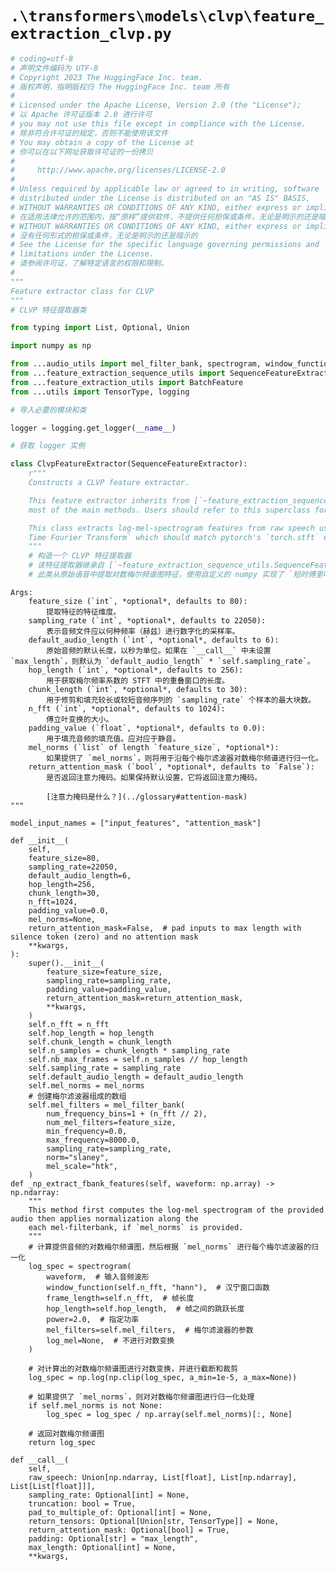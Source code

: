 # `.\transformers\models\clvp\feature_extraction_clvp.py`

```py
# coding=utf-8
# 声明文件编码为 UTF-8
# Copyright 2023 The HuggingFace Inc. team.
# 版权声明，指明版权归 The HuggingFace Inc. team 所有
#
# Licensed under the Apache License, Version 2.0 (the "License");
# 以 Apache 许可证版本 2.0 进行许可
# you may not use this file except in compliance with the License.
# 除非符合许可证的规定，否则不能使用该文件
# You may obtain a copy of the License at
# 你可以在以下网址获取许可证的一份拷贝
#
#     http://www.apache.org/licenses/LICENSE-2.0
#
# Unless required by applicable law or agreed to in writing, software
# distributed under the License is distributed on an "AS IS" BASIS,
# WITHOUT WARRANTIES OR CONDITIONS OF ANY KIND, either express or implied.
# 在适用法律允许的范围内，按“原样”提供软件，不提供任何担保或条件，无论是明示的还是暗示的。
# WITHOUT WARRANTIES OR CONDITIONS OF ANY KIND, either express or implied.
# 没有任何形式的担保或条件，无论是明示的还是暗示的
# See the License for the specific language governing permissions and
# limitations under the License.
# 请参阅许可证，了解特定语言的权限和限制。
#
"""
Feature extractor class for CLVP
"""
# CLVP 特征提取器类

from typing import List, Optional, Union

import numpy as np

from ...audio_utils import mel_filter_bank, spectrogram, window_function
from ...feature_extraction_sequence_utils import SequenceFeatureExtractor
from ...feature_extraction_utils import BatchFeature
from ...utils import TensorType, logging

# 导入必要的模块和类

logger = logging.get_logger(__name__)

# 获取 logger 实例

class ClvpFeatureExtractor(SequenceFeatureExtractor):
    r"""
    Constructs a CLVP feature extractor.

    This feature extractor inherits from [`~feature_extraction_sequence_utils.SequenceFeatureExtractor`] which contains
    most of the main methods. Users should refer to this superclass for more information regarding those methods.

    This class extracts log-mel-spectrogram features from raw speech using a custom numpy implementation of the `Short
    Time Fourier Transform` which should match pytorch's `torch.stft` equivalent.
    """
    # 构造一个 CLVP 特征提取器
    # 该特征提取器继承自 [`~feature_extraction_sequence_utils.SequenceFeatureExtractor`]，其中包含大多数主要方法。用户应参考此超类，了解有关这些方法的更多信息。
    # 此类从原始语音中提取对数梅尔频谱图特征，使用自定义的 numpy 实现了 `短时傅里叶变换`，应与 pytorch 的 `torch.stft` 等效。
``` 
    Args:
        feature_size (`int`, *optional*, defaults to 80):
            提取特征的特征维度。
        sampling_rate (`int`, *optional*, defaults to 22050):
            表示音频文件应以何种频率（赫兹）进行数字化的采样率。
        default_audio_length (`int`, *optional*, defaults to 6):
            原始音频的默认长度，以秒为单位。如果在 `__call__` 中未设置 `max_length`，则默认为 `default_audio_length` * `self.sampling_rate`。
        hop_length (`int`, *optional*, defaults to 256):
            用于获取梅尔频率系数的 STFT 中的重叠窗口的长度。
        chunk_length (`int`, *optional*, defaults to 30):
            用于修剪和填充较长或较短音频序列的 `sampling_rate` 个样本的最大块数。
        n_fft (`int`, *optional*, defaults to 1024):
            傅立叶变换的大小。
        padding_value (`float`, *optional*, defaults to 0.0):
            用于填充音频的填充值。应对应于静音。
        mel_norms (`list` of length `feature_size`, *optional*):
            如果提供了 `mel_norms`，则将用于沿每个梅尔滤波器对数梅尔频谱进行归一化。
        return_attention_mask (`bool`, *optional*, defaults to `False`):
            是否返回注意力掩码。如果保持默认设置，它将返回注意力掩码。

            [注意力掩码是什么？](../glossary#attention-mask)
    """

    model_input_names = ["input_features", "attention_mask"]

    def __init__(
        self,
        feature_size=80,
        sampling_rate=22050,
        default_audio_length=6,
        hop_length=256,
        chunk_length=30,
        n_fft=1024,
        padding_value=0.0,
        mel_norms=None,
        return_attention_mask=False,  # pad inputs to max length with silence token (zero) and no attention mask
        **kwargs,
    ):
        super().__init__(
            feature_size=feature_size,
            sampling_rate=sampling_rate,
            padding_value=padding_value,
            return_attention_mask=return_attention_mask,
            **kwargs,
        )
        self.n_fft = n_fft
        self.hop_length = hop_length
        self.chunk_length = chunk_length
        self.n_samples = chunk_length * sampling_rate
        self.nb_max_frames = self.n_samples // hop_length
        self.sampling_rate = sampling_rate
        self.default_audio_length = default_audio_length
        self.mel_norms = mel_norms
        # 创建梅尔滤波器组成的数组
        self.mel_filters = mel_filter_bank(
            num_frequency_bins=1 + (n_fft // 2),
            num_mel_filters=feature_size,
            min_frequency=0.0,
            max_frequency=8000.0,
            sampling_rate=sampling_rate,
            norm="slaney",
            mel_scale="htk",
        )
    def _np_extract_fbank_features(self, waveform: np.array) -> np.ndarray:
        """
        This method first computes the log-mel spectrogram of the provided audio then applies normalization along the
        each mel-filterbank, if `mel_norms` is provided.
        """
        # 计算提供音频的对数梅尔频谱图，然后根据 `mel_norms` 进行每个梅尔滤波器的归一化
        log_spec = spectrogram(
            waveform,  # 输入音频波形
            window_function(self.n_fft, "hann"),  # 汉宁窗口函数
            frame_length=self.n_fft,  # 帧长度
            hop_length=self.hop_length,  # 帧之间的跳跃长度
            power=2.0,  # 指定功率
            mel_filters=self.mel_filters,  # 梅尔滤波器的参数
            log_mel=None,  # 不进行对数变换
        )

        # 对计算出的对数梅尔频谱图进行对数变换，并进行截断和裁剪
        log_spec = np.log(np.clip(log_spec, a_min=1e-5, a_max=None))

        # 如果提供了 `mel_norms`，则对对数梅尔频谱图进行归一化处理
        if self.mel_norms is not None:
            log_spec = log_spec / np.array(self.mel_norms)[:, None]

        # 返回对数梅尔频谱图
        return log_spec

    def __call__(
        self,
        raw_speech: Union[np.ndarray, List[float], List[np.ndarray], List[List[float]]],
        sampling_rate: Optional[int] = None,
        truncation: bool = True,
        pad_to_multiple_of: Optional[int] = None,
        return_tensors: Optional[Union[str, TensorType]] = None,
        return_attention_mask: Optional[bool] = True,
        padding: Optional[str] = "max_length",
        max_length: Optional[int] = None,
        **kwargs,
```
